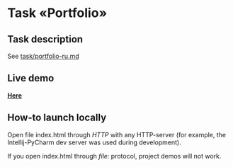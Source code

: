 # Task «Portfolio»

## Task description
See [task/portfolio-ru.md](task/portfolio-ru.md)

## Live demo
**[Here](https://nordenf-portfolio.netlify.com/)**

## How-to launch locally

Open file index.html through *HTTP* with any HTTP-server (for example, the Intellij-PyCharm dev server was used during development).

If you open index.html through *file:* protocol, project demos will not work.
